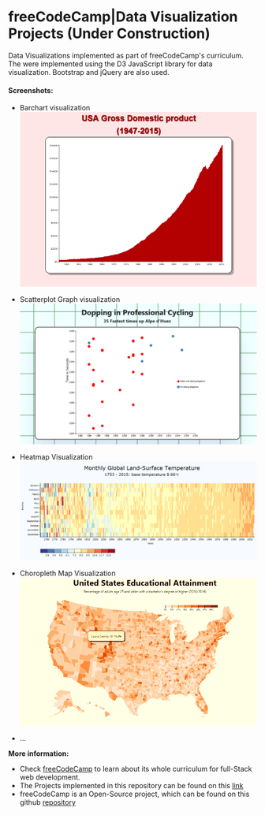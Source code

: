# freeCodeCamp|Data Visualization Projects (Under Construction)
Data Visualizations implemented as part of freeCodeCamp's curriculum. The were implemented using the D3 JavaScript library for data visualization. Bootstrap and jQuery are also used. 

#### Screenshots:

- Barchart visualization
![barchart](https://github.com/MalvinaPap/FCC-Data_Visualization_Projects/blob/master/screenshots/barchart.PNG)

- Scatterplot Graph visualization
![scatterplot](https://github.com/MalvinaPap/FCC-Data_Visualization_Projects/blob/master/screenshots/scatterplot.PNG)

- Heatmap Visualization
![heatmap](https://github.com/MalvinaPap/FCC-Data_Visualization_Projects/blob/master/screenshots/heatmap.PNG)

- Choropleth Map Visualization
![choropleth](https://github.com/MalvinaPap/FCC-Data_Visualization_Projects/blob/master/screenshots/choropleth.PNG)


- ...

**More information:**
* Check [freeCodeCamp](https://www.freecodecamp.org) to learn about its whole curriculum for full-Stack web development.
* The Projects implemented in this repository can be found on this [link](https://learn.freecodecamp.org/data-visualization/data-visualization-projects)
* freeCodeCamp is an Open-Source project, which can be found on this github [repository](https://github.com/freeCodeCamp/freeCodeCamp)
